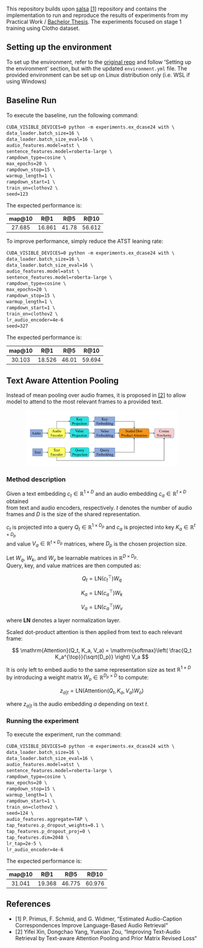 
This repository builds upon [salsa](https://github.com/OptimusPrimus/salsa) [[1]](#1) repository and contains the implementation to run and reproduce the results of experiments
from my Practical Work / [Bachelor Thesis](https://github.com/timoniko/PR-Text-To-Audio-Retrieval/blob/main/main-thesis.pdf). 
The experiments focused on stage 1 training using Clotho dataset. 

## Setting up the environment
To set up the environment, refer to the [original repo](https://github.com/OptimusPrimus/salsa) and follow 'Setting up the environment' section, 
but with the updated  ```environment.yml``` file. 
The provided environment can be set up on Linux distribution only (i.e. WSL if using Windows)

## Baseline Run

To execute the baseline, run the following command:
```
CUDA_VISIBLE_DEVICES=0 python -m experiments.ex_dcase24 with \
data_loader.batch_size=16 \
data_loader.batch_size_eval=16 \
audio_features.model=atst \
sentence_features.model=roberta-large \
rampdown_type=cosine \
max_epochs=20 \
rampdown_stop=15 \
warmup_length=1 \
rampdown_start=1 \
train_on=clothov2 \
seed=123
```
The expected performance is: 

| map@10 |  R@1   |  R@5  |  R@10  |
|:------:|:------:|:-----:|:------:|
| 27.685 | 16.861 | 41.78 | 56.612 |


To improve performance, simply reduce the ATST leaning rate:


```
CUDA_VISIBLE_DEVICES=0 python -m experiments.ex_dcase24 with \
data_loader.batch_size=16 \
data_loader.batch_size_eval=16 \
audio_features.model=atst \
sentence_features.model=roberta-large \
rampdown_type=cosine \
max_epochs=20 \
rampdown_stop=15 \
warmup_length=1 \
rampdown_start=1 \
train_on=clothov2 \
lr_audio_encoder=4e-6
seed=327
```

The expected performance is: 

| map@10 |  R@1   |  R@5  |  R@10  |
|:------:|:------:|:-----:|:------:|
| 30.103 | 18.526 | 46.01 | 59.694 |


## Text Aware Attention Pooling
Instead of mean pooling over audio frames, it is proposed in [[2]](#2) to allow model to attend to the most relevant frames to a provided text.

<p align="center">
  <img src="tap.png" alt="Screenshot" width="400">
</p>

### Method description

Given a text embedding $c_t \in \mathbb{R}^{1 \times D}$ and an audio embedding $c_a \in \mathbb{R}^{t \times D}$ obtained  
from text and audio encoders, respectively. $t$ denotes the number of audio frames and $D$ is the size of the shared representation.  

$c_t$ is projected into a query $Q_t \in \mathbb{R}^{1 \times D_p}$ and $c_a$ is projected into key $K_a \in \mathbb{R}^{t \times D_p}$  
and value $V_a \in \mathbb{R}^{t \times D_p}$ matrices, where $D_p$ is the chosen projection size.  

Let $W_q$, $W_k$, and $W_v$ be learnable matrices in $\mathbb{R}^{D \times D_p}$.  
Query, key, and value matrices are then computed as:

$$
Q_t = \mathrm{LN}(c_t^\top) W_q
$$

$$
K_a = \mathrm{LN}(c_a^\top) W_k
$$

$$
V_a = \mathrm{LN}(c_a^\top) W_v
$$

where **LN** denotes a layer normalization layer.

Scaled dot-product attention is then applied from text to each relevant frame:

$$
\mathrm{Attention}(Q_t, K_a, V_a) = \mathrm{softmax}\left( \frac{Q_t K_a^{\top}}{\sqrt{D_p}} \right) V_a
$$

It is only left to embed audio to the same representation size as text $\mathbb{R}^{1 \times D}$  
by introducing a weight matrix $W_o \in \mathbb{R}^{D_p \times D}$ to compute:

$$
z_{a|t} = \mathrm{LN}\left( \mathrm{Attention}(Q_t, K_a, V_a) W_o \right)
$$

where $z_{a|t}$ is the audio embedding $a$ depending on text $t$.

### Running the experiment

To execute the experiment, run the command:

```
CUDA_VISIBLE_DEVICES=0 python -m experiments.ex_dcase24 with \
data_loader.batch_size=16 \
data_loader.batch_size_eval=16 \
audio_features.model=atst \
sentence_features.model=roberta-large \
rampdown_type=cosine \
max_epochs=20 \
rampdown_stop=15 \
warmup_length=1 \
rampdown_start=1 \
train_on=clothov2 \
seed=124 \
audio_features.aggregate=TAP \
tap_features.p_dropout_weights=0.1 \
tap_features.p_dropout_proj=0 \
tap_features.dim=2048 \
lr_tap=2e-5 \
lr_audio_encoder=4e-6
```

The expected performance is: 

| map@10 |  R@1   |  R@5   |  R@10  |
|:------:|:------:|:------:|:------:|
| 31.041 | 19.368 | 46.775 | 60.976 |

## References
- [1] P. Primus, F. Schmid, and G. Widmer, “Estimated Audio-Caption Correspondences Improve Language-Based Audio Retrieval“
<a name="1"></a>
- [2] Yifei Xin, Dongchao Yang, Yuexian Zou, “Improving Text-Audio Retrieval by Text-aware Attention Pooling and Prior Matrix Revised Loss“
<a name="2"></a>
